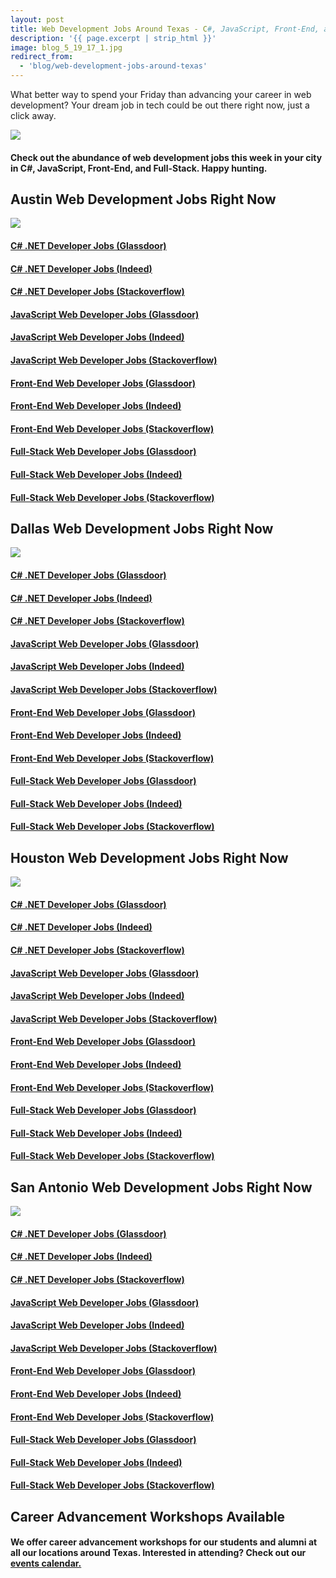 ```yaml
---
layout: post
title: Web Development Jobs Around Texas - C#, JavaScript, Front-End, and Full-Stack
description: '{{ page.excerpt | strip_html }}'
image: blog_5_19_17_1.jpg
redirect_from:
  - 'blog/web-development-jobs-around-texas'
---
```


What better way to spend your Friday than advancing your career in web development? Your dream job in tech could be out there right now, just a click away.


<div class="col-sm-12">
  <img class="img-responsive" src="/assets/images/blog_5_19_17_1.jpg" />
</div>




#### Check out the abundance of web development jobs this week in your city in C#, JavaScript, Front-End, and Full-Stack. Happy hunting.


## Austin Web Development Jobs Right Now

<div class="col-sm-12">
  <img class="img-responsive" src="/assets/images/blog_5_19_17_2.jpg" />
</div>



#### [C# .NET Developer Jobs (Glassdoor)](https://www.glassdoor.com/Job/austin-c-web-developer-jobs-SRCH_IL.0,6_IC1139761_KO7,22.htm)

#### [C# .NET Developer Jobs (Indeed)](https://www.indeed.com/jobs?q=c%23+.NET+developer&l=Austin,+TX)

#### [C# .NET Developer Jobs (Stackoverflow)](http://stackoverflow.com/jobs?sort=i&q=C%23+NET+developer&l=Austin%2C+TX%2C+United+States&d=20&u=Miles)

#### [JavaScript Web Developer Jobs (Glassdoor)](https://www.glassdoor.com/Job/austin-javascript-web-developer-jobs-SRCH_IL.0,6_IC1139761_KO7,31.htm)

#### [JavaScript Web Developer Jobs (Indeed)](https://www.indeed.com/q-javascript-developer-l-Austin,-TX-jobs.html)

#### [JavaScript Web Developer Jobs (Stackoverflow)](http://stackoverflow.com/jobs?sort=i&q=javascript+developer&l=Austin%2C+TX%2C+United+States&d=20&u=Miles)

#### [Front-End Web Developer Jobs (Glassdoor)](https://www.glassdoor.com/Job/austin-front-end-web-development-jobs-SRCH_IL.0,6_IC1139761_KO7,32.htm)

#### [Front-End Web Developer Jobs (Indeed)](https://www.indeed.com/jobs?q=front-end+developer&l=Austin,+TX)

#### [Front-End Web Developer Jobs (Stackoverflow)](http://stackoverflow.com/jobs?sort=i&q=front-end+developer&l=Austin%2C+TX%2C+United+States&d=20&u=Miles)

#### [Full-Stack Web Developer Jobs (Glassdoor)](https://www.glassdoor.com/Job/austin-full-stack-web-development-jobs-SRCH_IL.0,6_IC1139761_KO7,33.htm)

#### [Full-Stack Web Developer Jobs (Indeed)](https://www.indeed.com/jobs?q=full-stack+developer&l=Austin,+TX)

#### [Full-Stack Web Developer Jobs (Stackoverflow)](http://stackoverflow.com/jobs?sort=i&q=full-stack+developer&l=Austin%2C+TX%2C+United+States&d=20&u=Miles)




## Dallas Web Development Jobs Right Now

<div class="col-sm-12">
  <img class="img-responsive" src="/assets/images/blog_5_19_17_3.jpeg" />
</div>



#### [C# .NET Developer Jobs (Glassdoor)](https://www.glassdoor.com/Job/jobs.htm?suggestCount=0&suggestChosen=false&clickSource=searchBtn&typedKeyword=&sc.keyword=C%23+NET+web+developer&locT=C&locId=1139977&jobType=)

#### [C# .NET Developer Jobs (Indeed)](https://www.indeed.com/jobs?q=C%23+.NET+developer&l=Dallas%2C+TX)

#### [C# .NET Developer Jobs (Stackoverflow)](http://stackoverflow.com/jobs?sort=i&q=C%23+NET+developer&l=Dallas%2C+TX%2C+United+States&d=20&u=Miles)

#### [JavaScript Web Developer Jobs (Glassdoor)](https://www.glassdoor.com/Job/jobs.htm?suggestCount=0&suggestChosen=false&clickSource=searchBtn&typedKeyword=javascript+web+developer&sc.keyword=javascript+web+developer&locT=C&locId=1139977&jobType=)

#### [JavaScript Web Developer Jobs (Indeed)](https://www.indeed.com/jobs?q=javascript+web+developer&l=Dallas%2C+TX)

#### [JavaScript Web Developer Jobs (Stackoverflow)](http://stackoverflow.com/jobs?sort=i&q=javascript+web+developer&l=Dallas%2C+TX%2C+United+States&d=20&u=Miles)

#### [Front-End Web Developer Jobs (Glassdoor)](https://www.glassdoor.com/Job/jobs.htm?suggestCount=0&suggestChosen=false&clickSource=searchBtn&typedKeyword=front-en+web+developer&sc.keyword=front-end+web+developer&locT=C&locId=1139977&jobType=)

#### [Front-End Web Developer Jobs (Indeed)](https://www.indeed.com/jobs?q=front-end+web+developer&l=Dallas%2C+TX)

#### [Front-End Web Developer Jobs (Stackoverflow)](http://stackoverflow.com/jobs?sort=i&q=front-end+web+developer&l=Dallas%2C+TX%2C+United+States&d=20&u=Miles)

#### [Full-Stack Web Developer Jobs (Glassdoor)](https://www.glassdoor.com/Job/jobs.htm?suggestCount=0&suggestChosen=false&clickSource=searchBtn&typedKeyword=full-stack+web+developer&sc.keyword=full-stack+web+developer&locT=C&locId=1139977&jobType=)

#### [Full-Stack Web Developer Jobs (Indeed)](https://www.indeed.com/jobs?q=full-stack+web+developer&l=Dallas%2C+TX)

#### [Full-Stack Web Developer Jobs (Stackoverflow)](http://stackoverflow.com/jobs?sort=i&q=full-stack+web+developer&l=Dallas%2C+TX%2C+United+States&d=20&u=Miles)




## Houston Web Development Jobs Right Now

<div class="col-sm-12">
  <img class="img-responsive" src="/assets/images/blog_5_19_17_4.jpg" />
</div>



#### [C# .NET Developer Jobs (Glassdoor)](https://www.glassdoor.com/Job/jobs.htm?suggestCount=0&suggestChosen=false&clickSource=searchBtn&typedKeyword=&sc.keyword=C%23+NET+web+developer&locT=C&locId=1140171&jobType=)

#### [C# .NET Developer Jobs (Indeed)](https://www.indeed.com/jobs?q=C%23+NET+developer&l=Houston%2C+TX)

#### [C# .NET Developer Jobs (Stackoverflow)](http://stackoverflow.com/jobs?sort=i&q=C%23+NET+developer&l=Houston%2C+TX%2C+United+States&d=20&u=Miles)

#### [JavaScript Web Developer Jobs (Glassdoor)](https://www.glassdoor.com/Job/jobs.htm?suggestCount=0&suggestChosen=false&clickSource=searchBtn&typedKeyword=javascript+web+developer&sc.keyword=javascript+web+developer&locT=C&locId=1140171&jobType=)

#### [JavaScript Web Developer Jobs (Indeed)](https://www.indeed.com/jobs?q=javascript+web+developer&l=Houston%2C+TX)

#### [JavaScript Web Developer Jobs (Stackoverflow)](http://stackoverflow.com/jobs?sort=i&q=javascript+web+developer&l=Houston%2C+TX%2C+United+States&d=20&u=Miles)

#### [Front-End Web Developer Jobs (Glassdoor)](https://www.glassdoor.com/Job/jobs.htm?suggestCount=0&suggestChosen=false&clickSource=searchBtn&typedKeyword=front-end+web+developer&sc.keyword=front-end+web+developer&locT=C&locId=1140171&jobType=)

#### [Front-End Web Developer Jobs (Indeed)](https://www.indeed.com/jobs?q=front-end+web+developer&l=Houston%2C+TX)

#### [Front-End Web Developer Jobs (Stackoverflow)](http://stackoverflow.com/jobs?sort=i&q=front-end+web+developer&l=Houston%2C+TX%2C+United+States&d=20&u=Miles)

#### [Full-Stack Web Developer Jobs (Glassdoor)](https://www.glassdoor.com/Job/jobs.htm?suggestCount=0&suggestChosen=false&clickSource=searchBtn&typedKeyword=full-stack+web+developer&sc.keyword=full-stack+web+developer&locT=C&locId=1140171&jobType=)

#### [Full-Stack Web Developer Jobs (Indeed)](https://www.indeed.com/jobs?q=full-stack+web+developer&l=Houston%2C+TX)

#### [Full-Stack Web Developer Jobs (Stackoverflow)](http://stackoverflow.com/jobs?sort=i&q=full-stack+web+developer&l=Houston%2C+TX%2C+United+States&d=20&u=Miles)




## San Antonio Web Development Jobs Right Now

<div class="col-sm-12">
  <img class="img-responsive" src="/assets/images/blog_5_19_17_5.jpg" />
</div>



#### [C# .NET Developer Jobs (Glassdoor)](https://www.glassdoor.com/Job/jobs.htm?suggestCount=0&suggestChosen=false&clickSource=searchBtn&typedKeyword=C%23+NET+web+developer&sc.keyword=C%23+NET+web+developer&locT=C&locId=1140494&jobType=)

#### [C# .NET Developer Jobs (Indeed)](https://www.indeed.com/jobs?q=C%23+NET+web+developer&l=San+Antonio%2C+TX)

#### [C# .NET Developer Jobs (Stackoverflow)](http://stackoverflow.com/jobs?sort=i&q=C%23+NET+web+developer&l=San+Antonio%2C+TX%2C+United+States&d=20&u=Miles)

#### [JavaScript Web Developer Jobs (Glassdoor)](https://www.glassdoor.com/Job/jobs.htm?suggestCount=0&suggestChosen=false&clickSource=searchBtn&typedKeyword=javascript+web+developer&sc.keyword=javascript+web+developer&locT=C&locId=1140494&jobType=)

#### [JavaScript Web Developer Jobs (Indeed)](https://www.indeed.com/jobs?q=javascript+web+developer&l=San+Antonio%2C+TX)

#### [JavaScript Web Developer Jobs (Stackoverflow)](http://stackoverflow.com/jobs?sort=i&q=javascript+web+developer&l=San+Antonio%2C+TX%2C+United+States&d=20&u=Miles)

#### [Front-End Web Developer Jobs (Glassdoor)](https://www.glassdoor.com/Job/jobs.htm?suggestCount=0&suggestChosen=false&clickSource=searchBtn&typedKeyword=front-en+web+developer&sc.keyword=front-end+web+developer&locT=C&locId=1140494&jobType=)

#### [Front-End Web Developer Jobs (Indeed)](https://www.indeed.com/jobs?q=front-end+web+developer&l=San+Antonio%2C+TX)

#### [Front-End Web Developer Jobs (Stackoverflow)](http://stackoverflow.com/jobs?sort=i&q=front-end+web+developer&l=San+Antonio%2C+TX%2C+United+States&d=20&u=Miles)

#### [Full-Stack Web Developer Jobs (Glassdoor)](https://www.glassdoor.com/Job/jobs.htm?suggestCount=0&suggestChosen=false&clickSource=searchBtn&typedKeyword=full-stack+web+developer&sc.keyword=full-stack+web+developer&locT=C&locId=1140494&jobType=)

#### [Full-Stack Web Developer Jobs (Indeed)](https://www.indeed.com/jobs?q=full-stack+web+developer&l=San+Antonio%2C+TX)

#### [Full-Stack Web Developer Jobs (Stackoverflow)](http://stackoverflow.com/jobs?sort=i&q=full-stack+web+developer&l=San+Antonio%2C+TX%2C+United+States&d=20&u=Miles)



## Career Advancement Workshops Available

#### We offer career advancement workshops for our students and alumni at all our locations around Texas. Interested in attending? Check out our [events calendar.](/calendar)

